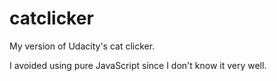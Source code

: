 # catclicker
My version of Udacity's cat clicker.

I avoided using pure JavaScript since I don't know it very well.

